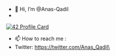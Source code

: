 - 👋 Hi, I’m @Anas-Qadil
- 
[![42 Profile Card](https://1337-readme.vercel.app/api/profile?cursus=42cursus&dark=true&login=aqadil)](https://github.com/mohouyizme/1337-readme)

- 📫 How to reach me :
- Twitter: https://twitter.com/Anas_Qadil\

<!---
Anas-Qadil/Anas-Qadil is a ✨ special ✨ repository because its `README.md` (this file) appears on your GitHub profile.
You can click the Preview link to take a look at your changes.
--->
